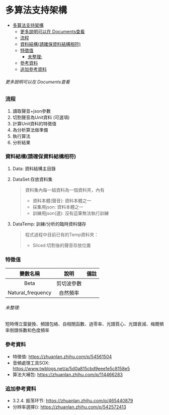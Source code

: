 # 多算法支持架構

<!-- TOC -->

* [多算法支持架構](#多算法支持架構)
  * [更多說明可以在 Documents查看](#更多說明可以在-documents查看)
  * [流程](#流程)
  * [資料結構(請確保資料結構相符)](#資料結構請確保資料結構相符)
  * [特徵值](#特徵值)
    * [未整理:](#未整理)
  * [參考資料](#參考資料)
  * [追加參考資料](#追加參考資料)

<!-- TOC -->

###### 更多說明可以在 Documents查看

### 流程

1. 讀取聲音+json參數
2. 切割聲音為Unit資料 (可選項)
3. 計算Unit資料的特徵值
4. 為分析算法做準備
5. 執行算法
6. 分析結果

### 資料結構(請確保資料結構相符)

1. Data: 資料結構主目錄
2. DataSet:存放資料集

   > 資料集內每一組資料為一個資料夾，內有
   >
   > * 資料本體(聲音): 資料本體之一
   > * 採集用json: 資料本體之一
   > * 訓練用json(選): 沒有這筆無法執行訓練
   >
3. DataTemp: 訓練/分析的臨時資料儲存

   > 程式過程中目前已有的Temp資料夾：
   >
   > * Sliced:切割後的聲音存放位置
   >

### 特徵值


|     變數名稱     |    說明    | 備註 |
| :---------------: | :--------: | :--: |
|       Beta       | 剪切波參數 |      |
| Natural_frequency |  自然頻率  |      |

###### 未整理:

短時傅立葉變換、頻譜包絡、自相關函數、過零率、光譜質心、光譜衰減、梅爾頻率倒譜係數和色度頻率

### 參考資料

* 特徵值: https://zhuanlan.zhihu.com/p/54561504
* 音頻處理工具SOX: https://www.twblogs.net/a/5d0a815cbd9eee1e5c8158e5
* 算法大補包: https://zhuanlan.zhihu.com/p/114466283

### 追加參考資料

* 3.2.4. 振荡环节: https://zhuanlan.zhihu.com/p/465440879
* 分辨率選擇(): https://zhuanlan.zhihu.com/p/542572413
